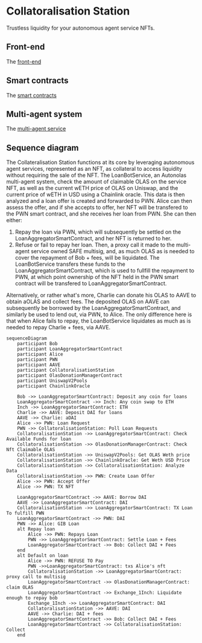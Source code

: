 # Collatoralisation Station

Trustless liquidity for your autonomous agent service NFTs.

## Front-end

The [front-end](frontend)


## Smart contracts

The [smart contracts](contracts)


## Multi-agent system

The [multi-agent service](mas)


## Sequence diagram

The Collateralisation Station functions at its core by leveraging autonomous agent services, represented as an NFT, as collateral to access liquidity without requiring the sale of the NFT.
The LoanBotService, an Autonolas multi-agent system, check the amount of claimable OLAS on the service NFT, as well as the current wETH price of OLAS on Uniswap, and the current price of wETH in USD using a Chainlink oracle.
This data is then analyzed and a loan offer is created and forwarded to PWN.
Alice can then assess the offer, and if she accepts to offer, her NFT will be transfered to the PWN smart contract, and she receives her loan from PWN.
She can then either:
1. Repay the loan via PWN, which will subsequently be settled on the LoanAggregatorSmartContract, and her NFT is returned to her.
2. Refuse or fail to repay her loan. Then, a proxy call it made to the multi-agent service owned SAFE multisig, and, as much OLAS as is needed to cover the repayment of Bob + fees, will be liquidated. The LoanBotService transfers these funds to the LoanAggregatorSmartContract, which is used to fullfill the repayment to PWN, at which point ownership of the NFT held in the PWN smart contract will be transfered to LoanAggregatorSmartContract.

Alternatively, or rather what's more, Charlie can donate his OLAS to AAVE to obtain aOLAS and collect fees. The deposited OLAS on AAVE can subsequently be borrowed by the LoanAggregatorSmartContract, and similarly be used to lend out, via PWN, to Alice. The only difference here is that when Alice fails to repay, the LoanBotService liquidates as much as is needed to repay Charlie + fees, via AAVE.


```mermaid
sequenceDiagram
    participant Bob
    participant LoanAggregatorSmartContract
    participant Alice
    participant PWN
    participant AAVE
    participant CollatoralisationStation
    participant OlasDonationManagerContract
    participant UniswapV2Pools
    participant ChainlinkOracle

    Bob ->> LoanAggregatorSmartContract: Deposit any coin for loans
    LoanAggregatorSmartContract ->> Inch: Any coin swap to ETH
    Inch ->> LoanAggregatorSmartContract: ETH
    Charlie ->> AAVE: Deposit DAI for loans
    AAVE ->> Charlie: aDAI
    Alice ->> PWN: Loan Request
    PWN ->> CollatoralisationStation: Poll Loan Requests
    CollatoralisationStation ->> LoanAggregatorSmartContract: Check Available Funds for loan
    CollatoralisationStation ->> OlasDonationManagerContract: Check Nft Claimable OLAS
    CollatoralisationStation ->> UniswapV2Pools: Get OLAS Weth price
    CollatoralisationStation ->> ChainlinkOracle: Get Weth USD Price
    CollatoralisationStation ->> CollatoralisationStation: Analyze Data
    CollatoralisationStation ->> PWN: Create Loan Offer
    Alice ->> PWN: Accept Offer
    Alice ->> PWN: TX NFT

    LoanAggregatorSmartContract ->> AAVE: Borrow DAI
    AAVE ->> LoanAggregatorSmartContract: DAI
    CollatoralisationStation ->> LoanAggregatorSmartContract: TX Loan To fulfill PWN
    LoanAggregatorSmartContract ->> PWN: DAI
    PWN ->> Alice: GIB Loan
    alt Repay loan
        Alice ->> PWN: Repays Loan
        PWN ->> LoanAggregatorSmartContract: Settle Loan + Fees
        LoanAggregatorSmartContract ->> Bob: Collect DAI + Fees
    end
    alt Default on loan
        Alice ->> PWN: REFUSE TO Pay
        PWN ->>LoanAggregatorSmartContract: txs Alice's nft
        CollatoralisationStation ->> LoanAggregatorSmartContract: proxy call to multisig
        LoanAggregatorSmartContract ->> OlasDonationManagerContract: claim OLAS
        LoanAggregatorSmartContract ->> Exchange_1Inch: Liquidate enough to repay bob
        Exchange_1Inch ->> LoanAggregatorSmartContract: DAI
        CollatoralisationStation ->> AAVE: DAI
        AAVE ->> Charlie: DAI + fees
        LoanAggregatorSmartContract ->> Bob: Collect DAI + Fees
        LoanAggregatorSmartContract ->> CollatoralisationStation: Collect
    end
```
